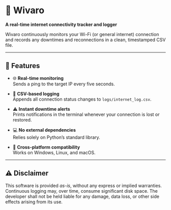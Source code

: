 # 📡 Wivaro

**A real-time internet connectivity tracker and logger**

Wivaro continuously monitors your Wi-Fi (or general internet) connection and records any downtimes and reconnections in a clean, timestamped CSV file.

---

## 🚀 Features

- 🌐 **Real-time monitoring**  
  Sends a ping to the target IP every five seconds.

- 📝 **CSV-based logging**  
  Appends all connection status changes to `logs/internet_log.csv`.

- ⚠️ **Instant downtime alerts**  
  Prints notifications in the terminal whenever your connection is lost or restored.

- 💻 **No external dependencies**  
  Relies solely on Python’s standard library.

- 🧠 **Cross-platform compatibility**  
  Works on Windows, Linux, and macOS.

---

## ⚠️ Disclaimer

This software is provided _as-is_, without any express or implied warranties. Continuous logging may, over time, consume significant disk space. The developer shall not be held liable for any damage, data loss, or other side effects arising from its use.
